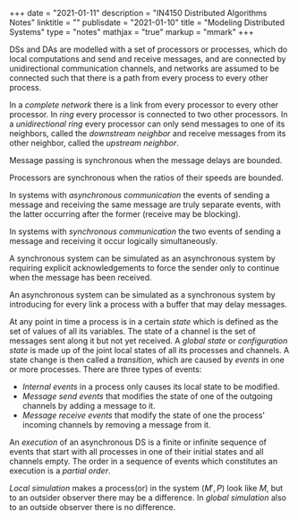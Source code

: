 +++
date = "2021-01-11"
description = "IN4150 Distributed Algorithms Notes"
linktitle = ""
publisdate = "2021-01-10"
title = "Modeling Distributed Systems"
type = "notes"
mathjax = "true"
markup = "mmark"
+++

DSs and DAs are modelled with a set of processors or processes, which do local computations and send and receive messages,
and are connected by unidirectional communication channels, and networks are assumed to be connected such that there is a
path from every process to every other process.

In a _complete network_ there is a link from every processor to every other processor.
In  _ring_ every processor is connected to two other processors. In a _unidirectional ring_ every processor can only
send messages to one of its neighbors, called the _downstream neighbor_ and receive messages from its other neighbor,
called the _upstream neighbor_.

Message passing is synchronous when the message delays are bounded.

Processors are synchronous when the ratios of their speeds are bounded.

In systems with _asynchronous communication_ the events of sending a message and receiving the same message are truly
separate events, with the latter occurring after the former (receive may be blocking).

In systems with _synchronous communication_ the two events of sending a message and receiving it occur logically simultaneously.

A synchronous system can be simulated as an asynchronous system by requiring explicit acknowledgements to force the sender
only to continue when the message has been received.

An asynchronous system can be simulated as a synchronous system by introducing for every link a process with a buffer that
may delay messages.

At any point in time a process is in a certain _state_ which is defined as the set of values of all its variables.
The state of a channel is the set of messages sent along it but not yet received.
A _global state_ or _configuration state_ is made up of the joint local states of all its processes and channels. A state
change is then called a _transition_, which are caused by _events_ in one or more processes.
There are three types of events:

- _Internal events_ in a process only causes its local state to be modified.
- _Message send events_ that modifies the state of one of the outgoing channels by adding a message to it.
- _Message receive events_ that modify the state of one the process' incoming channels by removing a message from it.

An _execution_ of an asynchronous DS is a finite or infinite sequence of events that start with all processes in one
of their initial states and all channels empty. The order in a sequence of events which constitutes an execution is a
_partial order_.

_Local simulation_ makes a process(or) in the system $(M',P)$ look like $M$, but to an outsider observer there may be a
difference. In _global simulation_ also to an outside observer there is no difference.
